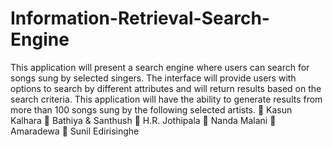 # Information-Retrieval-Search-Engine
This application will present a search engine where users can search for songs sung by selected singers. The interface will provide users with options to search by different attributes  and will return results based on the search criteria. 
This application will have the ability to generate results from more than 100 songs sung by the following selected artists.
    	Kasun Kalhara 
    	Bathiya & Santhush
    	H.R. Jothipala
    	Nanda Malani
    	Amaradewa
    	Sunil Edirisinghe

